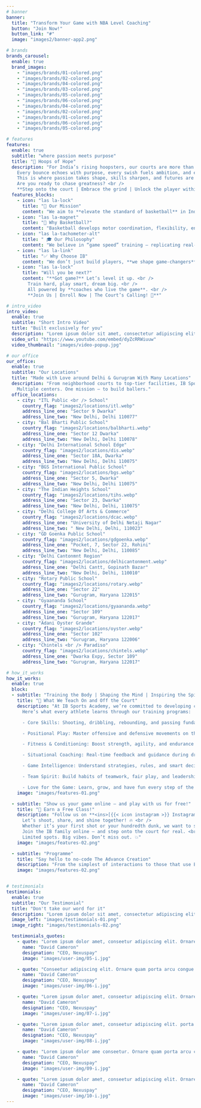 ```yaml
---
# banner
banner:
  title: "Transform Your Game with NBA Level Coaching"
  button: "Join Now!"
  button_link: "#"
  image: "images2/banner-app2.png"

# brands
brands_carousel:
  enable: true
  brand_images:
    - "images/brands/01-colored.png"
    - "images/brands/02-colored.png"
    - "images/brands/04-colored.png"
    - "images/brands/03-colored.png"
    - "images/brands/05-colored.png"
    - "images/brands/06-colored.png"
    - "images/brands/04-colored.png"
    - "images/brands/02-colored.png"
    - "images/brands/01-colored.png"
    - "images/brands/06-colored.png"
    - "images/brands/05-colored.png"

# features
features:
  enable: true
  subtitle: "where passion meets purpose"
  title: "🏀 Hoops of Hope"
  description: "For India’s rising hoopsters, our courts are more than just play zones — they’re open-air classrooms where discipline meets dreams. <br />
    Every bounce echoes with purpose, every swish fuels ambition, and every call from a coach carries wisdom. <br />
    This is where passion takes shape, skills sharpen, and futures are forged — one drill, one game, one breakthrough at a time. <br />
    Are you ready to chase greatness? <br />
    **Step onto the court | Embrace the grind | Unlock the player within**"
  features_blocks:
    - icon: "las la-lock"
      title: "🎯 Our Mission"
      content: "We aim to **elevate the standard of basketball** in India across all age groups and train athletes to perform on **national and international platforms**."
    - icon: "las la-magnet"
      title: "💪 Why Basketball?"
      content: "Basketball develops motor coordination, flexibility, endurance, speed, and agility. It promotes **healthy weight, cardio-respiratory fitness, and self-esteem in athletes**."
    - icon: "las la-tachometer-alt"
      title: " 🎓 Our Philosophy"
      content: "We believe in “game speed” training — replicating real-match tempo during drills to encourage natural decisions and movements. Our coaching is tailored to each player's unique **growth journey**."
    - icon: "las la-link"
      title: "✅ Why Choose IB"
      content: "We don’t just build players, **we shape game-changers**. With sharp skills, high-speed drills, and a whole lot of heart, our athletes grow into the kind of teammates every team dreams of."
    - icon: "las la-lock"
      title: "Will you be next?"
      content: "**Got game?** Let’s level it up. <br />
        Train hard, play smart, dream big. <br />
        All powered by **coaches who live the game**. <br />
        **Join Us | Enroll Now | The Court’s Calling! 📲**"

# intro_video
intro_video:
  enable: true
  subtitle: "Short Intro Video"
  title: "Built exclusively for you"
  description: "Lorem ipsum dolor sit amet, consectetur adipiscing elit. Morbi egestas <br> Werat viverra id et aliquet. vulputate egestas sollicitudin."
  video_url: "https://www.youtube.com/embed/dyZcRRWiuuw"
  video_thumbnail: "images/video-popup.jpg"

# our office
our_office:
  enable: true
  subtitle: "Our Locations"
  title: "Made with Love around Delhi & Gurugram With Many Locations"
  description: "From neighborhood courts to top-tier facilities, IB Sports Academy is growing across Delhi & Gurugram — bringing pro-level coaching closer to your home. <br />
    Multiple centers. One mission — to build ballers."
  office_locations:
    - city: "ITL Public <br /> School"
      country_flag: "images2/locations/itl.webp"
      address_line_one: "Sector 9 Dwarka"
      address_line_two: "New Delhi, Delhi 110077"
    - city: "Bal Bharti Public School"
      country_flag: "images2/locations/balbharti.webp"
      address_line_one: "Sector 12 Dwarka"
      address_line_two: "New Delhi, Delhi 110078"
    - city: "Delhi International School Edge"
      country_flag: "images2/locations/dis.webp"
      address_line_one: "Sector 18A, Dwarka"
      address_line_two: "New Delhi, Delhi 110075"
    - city: "BGS International Public School"
      country_flag: "images2/locations/bgs.webp"
      address_line_one: "Sector 5, Dwarka"
      address_line_two: "New Delhi, Delhi 110075"
    - city: "The Indian Heights School"
      country_flag: "images2/locations/tihs.webp"
      address_line_one: "Sector 23, Dwarka"
      address_line_two: "New Delhi, Delhi, 110075"
    - city: "Delhi College Of Arts & Commerce"
      country_flag: "images2/locations/dcac.webp"
      address_line_one: "University of Delhi Netaji Nagar"
      address_line_two: " New Delhi, Delhi, 110023"
    - city: "GD Goenka Public School"
      country_flag: "images2/locations/gdgoenka.webp"
      address_line_one: "Pocket, 7, Sector 22, Rohini"
      address_line_two: "New Delhi, Delhi, 110085"
    - city: "Delhi Cantonmnt Region"
      country_flag: "images2/locations/delhicantonment.webp"
      address_line_one: "Delhi Cantt, Gopinath Bazar"
      address_line_two: "New Delhi, Delhi, 110010"
    - city: "Rotary Public School"
      country_flag: "images2/locations/rotary.webp"
      address_line_one: "Sector 22"
      address_line_two: "Gurugram, Haryana 122015"
    - city: "Gyaananda School"
      country_flag: "images2/locations/gyaananda.webp"
      address_line_one: "Sector 109"
      address_line_two: "Gurugram, Haryana 122017"
    - city: "Adani Oyster Grande"
      country_flag: "images2/locations/oyster.webp"
      address_line_one: "Sector 102"
      address_line_two: "Gurugram, Haryana 122006"
    - city: "Chintels <br /> Paradiso"
      country_flag: "images2/locations/chintels.webp"
      address_line_one: "Dwarka Expy, Sector 109"
      address_line_two: "Gurugram, Haryana 122017"

# how_it_works
how_it_works:   
  enable: true
  block:
  - subtitle: "Training the Body | Shaping the Mind | Inspiring the Spirit"
    title: "🏀 What We Teach On and Off the Court"
    description: "At IB Sports Academy, we’re committed to developing complete players — physically, mentally, and tactically. <br />
      Here’s what every athlete learns through our training programs:

      - Core Skills: Shooting, dribbling, rebounding, and passing fundamentals

      - Positional Play: Master offensive and defensive movements on the court

      - Fitness & Conditioning: Boost strength, agility, and endurance through tailored workouts

      - Situational Coaching: Real-time feedback and guidance during drills and scrimmages

      - Game Intelligence: Understand strategies, rules, and smart decision-making

      - Team Spirit: Build habits of teamwork, fair play, and leadership

      - Love for the Game: Learn, grow, and have fun every step of the way"
    image: "images/features-01.png"

  - subtitle: "Show us your game online — and play with us for free!"
    title: "🏀 Earn a Free Class!"
    description: "Follow us on **<ins>[{{< icon instagram >}} Instagram](https://www.instagram.com/ibsportsacademy)</ins>** and Subscribe to our **<ins>[{{< icon youtube >}} YouTube channel](https://www.youtube.com/c/IBSportsAcademy)</ins>**, and tag us in your basketball post or story to unlock a free trial session at IB Sports Academy! <br />
      Let’s shoot, share, and shine together! 🔥 <br />
      Whether it’s your first shot or your hundredth dunk, we want to see it. <br />
      Join the IB family online — and step onto the court for real. <br />
      Limited spots. Big vibes. Don’t miss out. 💥"
    image: "images/features-02.png"

  - subtitle: "Programme"
    title: "Say hello to no-code The Advance Creation"
    description: "From the simplest of interactions to those that use Excel-gradeing formulas, ProtoPie can handle them all. Make mind-blowing of New interactions everyday without ever having to write any new code."
    image: "images/features-02.png"


# testimonials
testimonials:
  enable: true
  subtitle: "Our Testimonial"
  title: "Don't take our word for it"
  description: "Lorem ipsum dolor sit amet, consectetur adipiscing elit. Morbi egestas <br> Werat viverra id et aliquet. vulputate egestas sollicitudin."
  image_left: "images/testimonials-01.png"
  image_right: "images/testimonials-02.png"

  testimonials_quotes:
    - quote: "Lorem ipsum dolor amet, conseetur adipiscing elit. Ornare quam porta arcu congue felis volutpat. Vitae lectudbfs dolor faucibus"
      name: "David Cameron"
      designation: "CEO, Nexuspay"
      image: "images/user-img/05-i.jpg"

    - quote: "Conseetur adipiscing elit. Ornare quam porta arcu congue felis volutpat. Vitae lectudbfs pellentesque vitae dolor faucibus"
      name: "David Cameron"
      designation: "CEO, Nexuspay"
      image: "images/user-img/06-i.jpg"

    - quote: "Lorem ipsum dolor amet, conseetur adipiscing elit. Ornare quam porta arcu congue felis volutpat. Vitae lectudbfs pellentesque vitae dolor"
      name: "David Cameron"
      designation: "CEO, Nexuspay"
      image: "images/user-img/07-i.jpg"

    - quote: "Lorem ipsum dolor amet, conseetur adipiscing elit. porta arcu congue felis volutpat. Vitae lectudbfs pellentesque vitae dolor faucibus"
      name: "David Cameron"
      designation: "CEO, Nexuspay"
      image: "images/user-img/08-i.jpg"

    - quote: "Lorem ipsum dolor ame conseetur. Ornare quam porta arcu congue felis volutpat. Vitae lectudbfs pellentesque vitae dolor faucibus"
      name: "David Cameron"
      designation: "CEO, Nexuspay"
      image: "images/user-img/09-i.jpg"

    - quote: "Lorem ipsum dolor amet, conseetur adipiscing elit. Ornare quam porta arcu congue lectudbfs pellentesque vitae dolor faucibus"
      name: "David Cameron"
      designation: "CEO, Nexuspay"
      image: "images/user-img/10-i.jpg"
---
```

